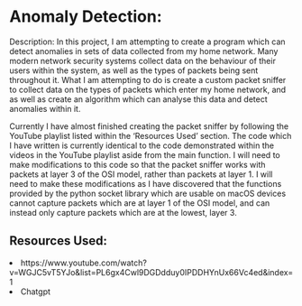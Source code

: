 <h1>Anomaly Detection:</h1>
<body>
<p>Description: In this project, I am attempting to create a program which can detect anomalies in sets of data collected from my home network. Many modern network security systems collect data on the behaviour of their users within the system, as well as the types of packets being sent throughout it. What I am attempting to do is create a custom packet sniffer to collect data on the types of packets which enter my home network, and as well as create an algorithm which can analyse this data and detect anomalies within it.<p/>

<p>Currently I have almost finished creating the packet sniffer by following the YouTube playlist listed within the ‘Resources Used’ section. The code which I have written is currently identical to the code demonstrated within the videos in the YouTube playlist aside from the main function. I will need to make modifications to this code so that the packet sniffer works with packets at layer 3 of the OSI model, rather than packets at layer 1. I will need to make these modifications as I have discovered that the functions provided by the python socket library which are usable on macOS devices cannot capture packets which are at layer 1 of the OSI model, and can instead only capture packets which are at the lowest, layer 3.</p>
</body>

<h2>Resources Used: </h2>
<li>https://www.youtube.com/watch?v=WGJC5vT5YJo&list=PL6gx4Cwl9DGDdduy0IPDDHYnUx66Vc4ed&index=1</li>

<li>Chatgpt</li>
